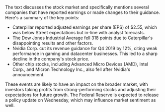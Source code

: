 The text discusses the stock market and specifically mentions several companies that have reported earnings or made changes to their guidance. Here's a summary of the key points:

* Caterpillar reported adjusted earnings per share (EPS) of $2.55, which was below Street expectations but in-line with analyst forecasts.
* The Dow Jones Industrial Average fell 318 points due to Caterpillar's disappointing results and other factors.
* Nvidia Corp. cut its revenue guidance for Q4 2019 by 12%, citing weak performance in gaming and datacenter businesses. This led to a sharp decline in the company's stock price.
* Other chip stocks, including Advanced Micro Devices (AMD), Intel Corp., and Micron Technology Inc., also fell after Nvidia's announcement.

These events are likely to have an impact on the broader market, with investors taking profits from strong-performing stocks and adjusting their expectations for future growth. The Federal Reserve is expected to release a policy update on Wednesday, which may influence market sentiment as well.